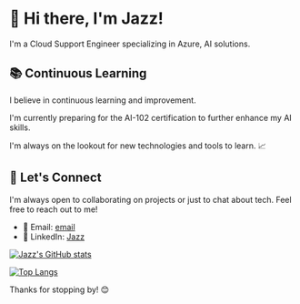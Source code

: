 # 👋 Hi there, I'm Jazz! 

I'm a Cloud Support Engineer specializing in Azure, AI solutions.

## 📚 Continuous Learning

I believe in continuous learning and improvement. 

I'm currently preparing for the AI-102 certification to further enhance my AI skills. 

I'm always on the lookout for new technologies and tools to learn. 📈

## 🤝 Let's Connect

I'm always open to collaborating on projects or just to chat about tech. Feel free to reach out to me!

- 📧 Email: [email](mailto:ro5112@hotmail.com)
- 💼 LinkedIn: [Jazz]([https://www.linkedin.com/in/jazz/](https://www.linkedin.com/in/kuan-chieh-lien-0105451b5/))

[![Jazz's GitHub stats](https://github-readme-stats.vercel.app/api?username=jazzpujols34&show_icons=true&theme=tokyonight)](https://github.com/anuraghazra/github-readme-stats)

[![Top Langs](https://github-readme-stats.vercel.app/api/top-langs/?username=jazzpujols34&size_weight=0.5&count_weight=0.5)](https://github.com/anuraghazra/github-readme-stats)


Thanks for stopping by! 😊
